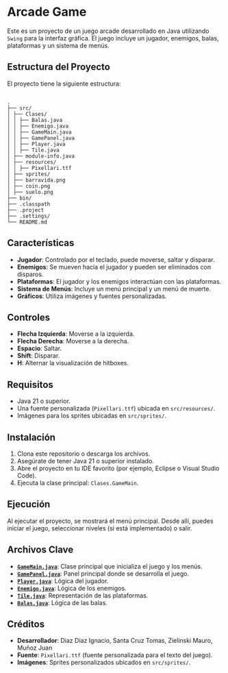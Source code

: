 # Arcade Game

Este es un proyecto de un juego arcade desarrollado en Java utilizando `Swing` para la interfaz gráfica. El juego incluye un jugador, enemigos, balas, plataformas y un sistema de menús.

## Estructura del Proyecto

El proyecto tiene la siguiente estructura:

```

.
├── src/
│ ├── Clases/
│ │ ├── Balas.java
│ │ ├── Enemigo.java
│ │ ├── GameMain.java
│ │ ├── GamePanel.java
│ │ ├── Player.java
│ │ ├── Tile.java
│ ├── module-info.java
│ ├── resources/
│ │ ├── Pixellari.ttf
│ ├── sprites/
│ ├── barravida.png
│ ├── coin.png
│ ├── suelo.png
├── bin/
├── .classpath
├── .project
├── .settings/
└── README.md

```

## Características

- **Jugador**: Controlado por el teclado, puede moverse, saltar y disparar.
- **Enemigos**: Se mueven hacia el jugador y pueden ser eliminados con disparos.
- **Plataformas**: El jugador y los enemigos interactúan con las plataformas.
- **Sistema de Menús**: Incluye un menú principal y un menú de muerte.
- **Gráficos**: Utiliza imágenes y fuentes personalizadas.

## Controles

- **Flecha Izquierda**: Moverse a la izquierda.
- **Flecha Derecha**: Moverse a la derecha.
- **Espacio**: Saltar.
- **Shift**: Disparar.
- **H**: Alternar la visualización de hitboxes.

## Requisitos

- Java 21 o superior.
- Una fuente personalizada (`Pixellari.ttf`) ubicada en `src/resources/`.
- Imágenes para los sprites ubicadas en `src/sprites/`.

## Instalación

1. Clona este repositorio o descarga los archivos.
2. Asegúrate de tener Java 21 o superior instalado.
3. Abre el proyecto en tu IDE favorito (por ejemplo, Eclipse o Visual Studio Code).
4. Ejecuta la clase principal: `Clases.GameMain`.

## Ejecución

Al ejecutar el proyecto, se mostrará el menú principal. Desde allí, puedes iniciar el juego, seleccionar niveles (si está implementado) o salir.

## Archivos Clave

- **[`GameMain.java`](src/Clases/GameMain.java)**: Clase principal que inicializa el juego y los menús.
- **[`GamePanel.java`](src/Clases/GamePanel.java)**: Panel principal donde se desarrolla el juego.
- **[`Player.java`](src/Clases/Player.java)**: Lógica del jugador.
- **[`Enemigo.java`](src/Clases/Enemigo.java)**: Lógica de los enemigos.
- **[`Tile.java`](src/Clases/Tile.java)**: Representación de las plataformas.
- **[`Balas.java`](src/Clases/Balas.java)**: Lógica de las balas.

## Créditos

- **Desarrollador**: Diaz Diaz Ignacio, Santa Cruz Tomas, Zielinski Mauro, Muñoz Juan
- **Fuente**: `Pixellari.ttf` (fuente personalizada para el texto del juego).
- **Imágenes**: Sprites personalizados ubicados en `src/sprites/`.
